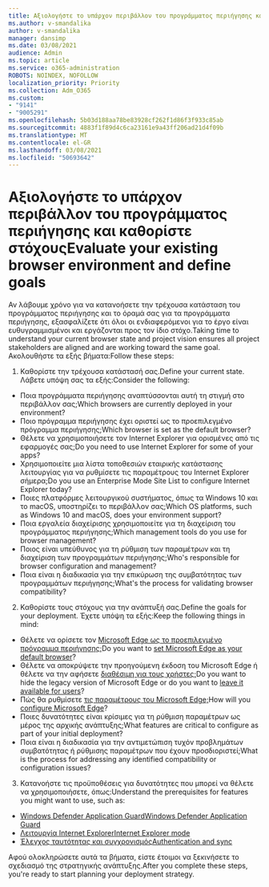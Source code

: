 ```yaml
---
title: Αξιολογήστε το υπάρχον περιβάλλον του προγράμματος περιήγησης και ορίστε στόχους
ms.author: v-smandalika
author: v-smandalika
manager: dansimp
ms.date: 03/08/2021
audience: Admin
ms.topic: article
ms.service: o365-administration
ROBOTS: NOINDEX, NOFOLLOW
localization_priority: Priority
ms.collection: Adm_O365
ms.custom:
- "9141"
- "9005291"
ms.openlocfilehash: 5b03d188aa78be83928cf262f1d86f3f933c85ab
ms.sourcegitcommit: 4883f1f89d4c6ca23161e9a43ff206ad21d4f09b
ms.translationtype: MT
ms.contentlocale: el-GR
ms.lasthandoff: 03/08/2021
ms.locfileid: "50693642"
---
```

# <a name="evaluate-your-existing-browser-environment-and-define-goals"></a><span data-ttu-id="e980c-102">Αξιολογήστε το υπάρχον περιβάλλον του προγράμματος περιήγησης και καθορίστε στόχους</span><span class="sxs-lookup"><span data-stu-id="e980c-102">Evaluate your existing browser environment and define goals</span></span>

<span data-ttu-id="e980c-103">Αν λάβουμε χρόνο για να κατανοήσετε την τρέχουσα κατάσταση του προγράμματος περιήγησης και το όραμά σας για τα προγράμματα περιήγησης, εξασφαλίζετε ότι όλοι οι ενδιαφερόμενοι για το έργο είναι ευθυγραμμισμένοι και εργάζονται προς τον ίδιο στόχο.</span><span class="sxs-lookup"><span data-stu-id="e980c-103">Taking time to understand your current browser state and project vision ensures all project stakeholders are aligned and are working toward the same goal.</span></span> <span data-ttu-id="e980c-104">Ακολουθήστε τα εξής βήματα:</span><span class="sxs-lookup"><span data-stu-id="e980c-104">Follow these steps:</span></span>

1. <span data-ttu-id="e980c-105">Καθορίστε την τρέχουσα κατάστασή σας.</span><span class="sxs-lookup"><span data-stu-id="e980c-105">Define your current state.</span></span> <span data-ttu-id="e980c-106">Λάβετε υπόψη σας τα εξής:</span><span class="sxs-lookup"><span data-stu-id="e980c-106">Consider the following:</span></span>
- <span data-ttu-id="e980c-107">Ποια προγράμματα περιήγησης αναπτύσσονται αυτή τη στιγμή στο περιβάλλον σας;</span><span class="sxs-lookup"><span data-stu-id="e980c-107">Which browsers are currently deployed in your environment?</span></span>
- <span data-ttu-id="e980c-108">Ποιο πρόγραμμα περιήγησης έχει οριστεί ως το προεπιλεγμένο πρόγραμμα περιήγησης;</span><span class="sxs-lookup"><span data-stu-id="e980c-108">Which browser is set as the default browser?</span></span>
- <span data-ttu-id="e980c-109">Θέλετε να χρησιμοποιήσετε τον Internet Explorer για ορισμένες από τις εφαρμογές σας;</span><span class="sxs-lookup"><span data-stu-id="e980c-109">Do you need to use Internet Explorer for some of your apps?</span></span>
- <span data-ttu-id="e980c-110">Χρησιμοποιείτε μια λίστα τοποθεσιών εταιρικής κατάστασης λειτουργίας για να ρυθμίσετε τις παραμέτρους του Internet Explorer σήμερα;</span><span class="sxs-lookup"><span data-stu-id="e980c-110">Do you use an Enterprise Mode Site List to configure Internet Explorer today?</span></span>
- <span data-ttu-id="e980c-111">Ποιες πλατφόρμες λειτουργικού συστήματος, όπως τα Windows 10 και το macOS, υποστηρίζει το περιβάλλον σας;</span><span class="sxs-lookup"><span data-stu-id="e980c-111">Which OS platforms, such as Windows 10 and macOS, does your environment support?</span></span>
- <span data-ttu-id="e980c-112">Ποια εργαλεία διαχείρισης χρησιμοποιείτε για τη διαχείριση του προγράμματος περιήγησης;</span><span class="sxs-lookup"><span data-stu-id="e980c-112">Which management tools do you use for browser management?</span></span>
- <span data-ttu-id="e980c-113">Ποιος είναι υπεύθυνος για τη ρύθμιση των παραμέτρων και τη διαχείριση των προγραμμάτων περιήγησης;</span><span class="sxs-lookup"><span data-stu-id="e980c-113">Who's responsible for browser configuration and management?</span></span>
- <span data-ttu-id="e980c-114">Ποια είναι η διαδικασία για την επικύρωση της συμβατότητας των προγραμμάτων περιήγησης;</span><span class="sxs-lookup"><span data-stu-id="e980c-114">What's the process for validating browser compatibility?</span></span>
2. <span data-ttu-id="e980c-115">Καθορίστε τους στόχους για την ανάπτυξή σας.</span><span class="sxs-lookup"><span data-stu-id="e980c-115">Define the goals for your deployment.</span></span> <span data-ttu-id="e980c-116">Έχετε υπόψη τα εξής:</span><span class="sxs-lookup"><span data-stu-id="e980c-116">Keep the following things in mind:</span></span>
- <span data-ttu-id="e980c-117">Θέλετε να ορίσετε τον [Microsoft Edge ως το προεπιλεγμένο πρόγραμμα περιήγησης;](https://docs.microsoft.com/DeployEdge/edge-default-browser)</span><span class="sxs-lookup"><span data-stu-id="e980c-117">Do you want to [set Microsoft Edge as your default browser](https://docs.microsoft.com/DeployEdge/edge-default-browser)?</span></span>
- <span data-ttu-id="e980c-118">Θέλετε να αποκρύψετε την προηγούμενη έκδοση του Microsoft Edge ή θέλετε να την αφήσετε [διαθέσιμη για τους χρήστες;](https://docs.microsoft.com/DeployEdge/microsoft-edge-sysupdate-access-old-edge)</span><span class="sxs-lookup"><span data-stu-id="e980c-118">Do you want to hide the legacy version of Microsoft Edge or do you want to [leave it available for users](https://docs.microsoft.com/DeployEdge/microsoft-edge-sysupdate-access-old-edge)?</span></span>
- <span data-ttu-id="e980c-119">Πώς θα ρυθμίσετε [τις παραμέτρους του Microsoft Edge;](https://docs.microsoft.com/DeployEdge/configure-microsoft-edge)</span><span class="sxs-lookup"><span data-stu-id="e980c-119">How will you [configure Microsoft Edge](https://docs.microsoft.com/DeployEdge/configure-microsoft-edge)?</span></span>
- <span data-ttu-id="e980c-120">Ποιες δυνατότητες είναι κρίσιμες για τη ρύθμιση παραμέτρων ως μέρος της αρχικής ανάπτυξης;</span><span class="sxs-lookup"><span data-stu-id="e980c-120">What features are critical to configure as part of your initial deployment?</span></span>
- <span data-ttu-id="e980c-121">Ποια είναι η διαδικασία για την αντιμετώπιση τυχόν προβλημάτων συμβατότητας ή ρύθμισης παραμέτρων που έχουν προσδιοριστεί;</span><span class="sxs-lookup"><span data-stu-id="e980c-121">What is the process for addressing any identified compatibility or configuration issues?</span></span>
3. <span data-ttu-id="e980c-122">Κατανοήστε τις προϋποθέσεις για δυνατότητες που μπορεί να θέλετε να χρησιμοποιήσετε, όπως:</span><span class="sxs-lookup"><span data-stu-id="e980c-122">Understand the prerequisites for features you might want to use, such as:</span></span>
- [<span data-ttu-id="e980c-123">Windows Defender Application Guard</span><span class="sxs-lookup"><span data-stu-id="e980c-123">Windows Defender Application Guard</span></span>](https://docs.microsoft.com/windows/security/threat-protection/microsoft-defender-application-guard/reqs-md-app-guard)
- [<span data-ttu-id="e980c-124">Λειτουργία Internet Explorer</span><span class="sxs-lookup"><span data-stu-id="e980c-124">Internet Explorer mode</span></span>](https://docs.microsoft.com/DeployEdge/edge-ie-mode)
- [<span data-ttu-id="e980c-125">Έλεγχος ταυτότητας και συγχρονισμός</span><span class="sxs-lookup"><span data-stu-id="e980c-125">Authentication and sync</span></span>](https://docs.microsoft.com/DeployEdge/microsoft-edge-security-identity)

<span data-ttu-id="e980c-126">Αφού ολοκληρώσετε αυτά τα βήματα, είστε έτοιμοι να ξεκινήσετε το σχεδιασμό της στρατηγικής ανάπτυξης.</span><span class="sxs-lookup"><span data-stu-id="e980c-126">After you complete these steps, you're ready to start planning your deployment strategy.</span></span>
